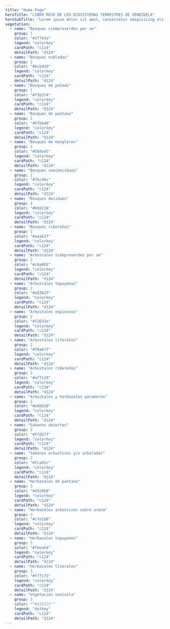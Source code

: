 ```yaml
---
title: "Home Page"
heroTitle: "LIBRO ROJO DE LOS ECOSISTEMAS TERRESTRES DE VENEZUELA"
heroSubTitle: "Lorem ipsum dolor sit amet, consectetur adipisicing elit"
vegetation:
  - name: "Bosques siempreverdes per se"
    group: 1
    color: "#1f743a"
    legend: "colorkey"
    cardPath: "c124"
    detailPath: "d124"
  - name: "Bosques nublados"
    group: 1
    color: "#6cbd45"
    legend: "colorkey"
    cardPath: "c124"
    detailPath: "d124"
  - name: "Bosques de palmas"
    group: 1
    color: "#75b374"
    legend: "colorkey"
    cardPath: "c124"
    detailPath: "d124"
  - name: "Bosques de pantano"
    group: 1
    color: "#5fbb46"
    legend: "colorkey"
    cardPath: "c124"
    detailPath: "d124"
  - name: "Bosques de manglares"
    group: 1
    color: "#5b8a45"
    legend: "colorkey"
    cardPath: "c124"
    detailPath: "d124"
  - name: "Bosques semideciduos"
    group: 1
    color: "#7bc46c"
    legend: "colorkey"
    cardPath: "c124"
    detailPath: "d124"
  - name: "Bosques deciduos"
    group: 1
    color: "#b0d136"
    legend: "colorkey"
    cardPath: "c124"
    detailPath: "d124"
  - name: "Bosques ribereños"
    group: 1
    color: "#aaab37"
    legend: "colorkey"
    cardPath: "c124"
    detailPath: "d124"
  - name: "Arbustales siempreverdes per se"
    group: 2
    color: "#cba865"
    legend: "colorkey"
    cardPath: "c124"
    detailPath: "d124"
  - name: "Arbustales tepuyanos"
    group: 2
    color: "#a83b23"
    legend: "colorkey"
    cardPath: "c124"
    detailPath: "d124"
  - name: "Arbustales espinosos"
    group: 2
    color: "#f2633e"
    legend: "colorkey"
    cardPath: "c124"
    detailPath: "d124"
  - name: "Arbustales litorales"
    group: 2
    color: "#f8a67f"
    legend: "colorkey"
    cardPath: "c124"
    detailPath: "d124"
  - name: "Arbustales ribereños"
    group: 2
    color: "#a77129"
    legend: "colorkey"
    cardPath: "c124"
    detailPath: "d124"
  - name: "Arbustales y herbazales parameros"
    group: 2
    color: "#e6b620"
    legend: "colorkey"
    cardPath: "c124"
    detailPath: "d124"
  - name: "Sabanas abiertas"
    group: 2
    color: "#ffd27f"
    legend: "colorkey"
    cardPath: "c124"
    detailPath: "d124"
  - name: "Sabanas arbustivas y/o arboladas"
    group: 2
    color: "#fca91c"
    legend: "colorkey"
    cardPath: "c124"
    detailPath: "d124"
  - name: "Herbazales de pantano"
    group: 3
    color: "#d5e9b9"
    legend: "colorkey"
    cardPath: "c124"
    detailPath: "d124"
  - name: "Herbazales arbustivos sobre arena"
    group: 3
    color: "#cfe188"
    legend: "colorkey"
    cardPath: "c124"
    detailPath: "d124"
  - name: "Herbazales tepuyanos"
    group: 3
    color: "#fbeabd"
    legend: "colorkey"
    cardPath: "c124"
    detailPath: "d124"
  - name: "Herbazales litorales"
    group: 3
    color: "#f7f175"
    legend: "colorkey"
    cardPath: "c124"
    detailPath: "d124"
  - name: "Vegetación saxícola"
    group: 3
    color: ""#333333""
    legend: "dotkey"
    cardPath: "c124"
    detailPath: "d124"
---
```

